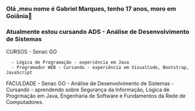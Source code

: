 ### Olá ,meu nome é Gabriel Marques, tenho 17 anos, moro em Goiânia👋
### Atualmente estou cursando ADS - Análise de Desenvolvimento de Sistemas 

   CURSOS - Senac GO
   
      - Lógica de Programação - experiência em Java
      - Programador WEB - Cursando - experiência em VisualCode, Bootstrap, JavaScript 
   
   FACULDADE - Senac GO 
      - Análise de Desenvolvimento de Sistemas - Cursando - aprendendo sobre Segurança da Informação, Lógica de Progrmação em Java, Engenharia de Software e
      Fundamentos da Rede de Computadores.
      
   
